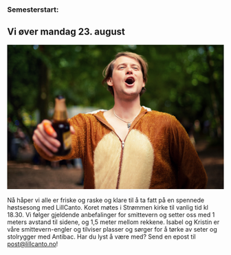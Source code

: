 ### Semesterstart:
## Vi øver mandag 23. august

![LillCanto Julekonsert 2019](assets/bilder_til_web/SKal.jpg)

Nå håper vi alle er friske og raske og klare til å ta fatt på en spennede høstsesong med LillCanto. Koret møtes i Strømmen kirke til vanlig tid kl 18.30. Vi følger gjeldende anbefalinger for smittevern og setter oss med 1 meters avstand til sidene, og 1,5 meter mellom rekkene. Isabel og Kristin er våre smittevern-engler og tilviser plasser og sørger for å tørke av seter og stolrygger med Antibac. Har du lyst å være med? Send en epost til post@lillcanto.no!
